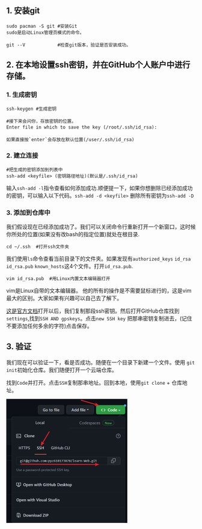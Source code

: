 ## 1. 安装git

```
sudo pacman -S git #安装Git 
sudo是启动Linux管理员模式的命令。

git --V            #检查git版本，验证是否安装成功。
```



## 2. 在本地设置ssh密钥，并在GitHub个人账户中进行存储。

### 1. 生成密钥

```
ssh-keygen #生成密钥

#接下来会问你，存放密钥的位置。
Enter file in which to save the key (/root/.ssh/id_rsa):

如果直接按`enter`会存放在默认位置(/user/.ssh/id_rsa)
```

### 2. 建立连接

````
#把生成的密钥添加到列表中
ssh-add <keyfile> (密钥路径地址)(默认是/.ssh/id_rsa)
````

输入`ssh-add -l`指令查看如何添加成功.顺便提一下，如果你想删除已经添加成功的密钥，可以输入以下代码。`ssh-add -d <keyfile>` 删除所有密钥为`ssh-add -D`



### 3. 添加到仓库中

我们假设现在已经添加成功了。我们可以关闭命令行重新打开一个新窗口，这时候你所处的位置(如果没有改bash的指定位置)就处在根目录.

```
cd ~/.ssh  #打开ssh文件夹
```

我们使用`ls`命令查看当前目录下的文件夹。如果发现有`authorized_keys`  `id_rsa`  `id_rsa.pub`  `known_hosts`这4个文件。打开`id_rsa.pub`. 

```
vim id_rsa.pub  #用Linux内置文本编辑器打开
```

vim是Linux自带的文本编辑器。 他的所有的操作是不需要鼠标进行的，这是vim最大的区别。大家如果有兴趣可以自己去了解下。

[这是官方文档](https://missing.csail.mit.edu/2020/editors/)打开以后，我们复制那段ssh密钥。然后打开GitHub仓库找到`settings`,找到`SSH AND gpskeys`。点击`new SSH key`
把那串密钥复制进去，(记住不要添加任何多余的字符)点击保存。



## 3. 验证

我们现在可以验证一下，看是否成功。随便在一个目录下新建一个文件。使用 `git init`初始化仓库。我们随便打开一个云端仓库。

找到`Code`并打开。点击`SSH`复制那串地址。回到本地，使用`git clone` + 仓库地址。

<img src="Linux%E7%B3%BB%E7%BB%9F%E5%A6%82%E4%BD%95%E9%80%9A%E8%BF%87ssh%E5%AF%86%E9%92%A5%E5%85%B3%E8%81%94GitHub%E4%B8%AA%E4%BA%BA%E4%BB%93%E5%BA%93.assets/image-20221227225308471-16721527893213.png" alt="image-20221227225308471" style="zoom:50%;" />